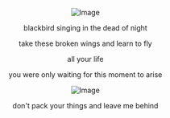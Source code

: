 <div align="center">

![Image](https://github.com/user-attachments/assets/161e7162-003c-4c82-84c8-29da49619972)

blackbird singing in the dead of night

take these broken wings and learn to fly

all your life

you were only waiting for this moment to arise

![Image](https://github.com/user-attachments/assets/6079ab9e-62a7-4bbd-bfb7-72171af437b0)

don't pack your things and leave me behind

<!---
yurivampire/yurivampire is a ✨ special ✨ repository because its `README.md` (this file) appears on your GitHub profile.
You can click the Preview link to take a look at your changes.
--->
